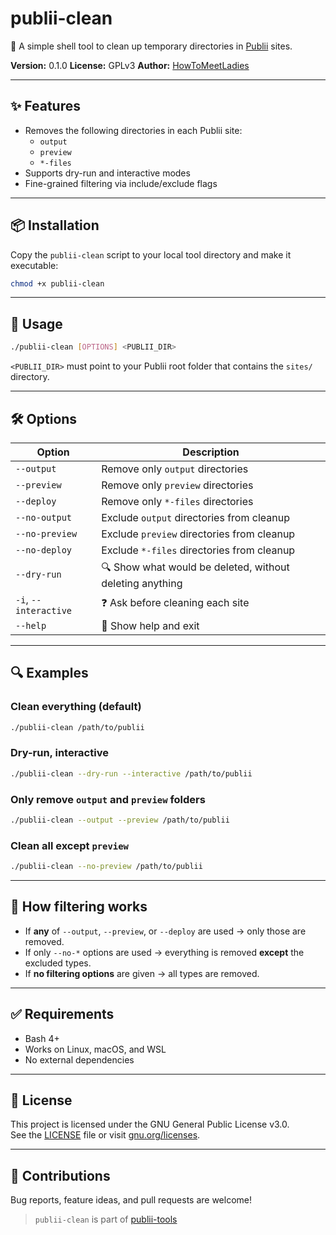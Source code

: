 # publii-clean

🧹 A simple shell tool to clean up temporary directories in [Publii](https://getpublii.com/) sites.

**Version:** 0.1.0
**License:** GPLv3
**Author:** [HowToMeetLadies](https://github.com/HowToMeetLadies)

---

## ✨ Features

- Removes the following directories in each Publii site:
  - `output`
  - `preview`
  - `*-files`
- Supports dry-run and interactive modes
- Fine-grained filtering via include/exclude flags

---

## 📦 Installation

Copy the `publii-clean` script to your local tool directory and make it executable:

```bash
chmod +x publii-clean
```

---

## 🚀 Usage

```bash
./publii-clean [OPTIONS] <PUBLII_DIR>
```

`<PUBLII_DIR>` must point to your Publii root folder that contains the `sites/` directory.

---

## 🛠 Options

| Option               | Description                                             |
|----------------------|---------------------------------------------------------|
| `--output`           | Remove only `output` directories                        |
| `--preview`          | Remove only `preview` directories                       |
| `--deploy`           | Remove only `*-files` directories                       |
| `--no-output`        | Exclude `output` directories from cleanup               |
| `--no-preview`       | Exclude `preview` directories from cleanup              |
| `--no-deploy`        | Exclude `*-files` directories from cleanup              |
| `--dry-run`          | 🔍 Show what would be deleted, without deleting anything |
| `-i`, `--interactive`| ❓ Ask before cleaning each site                         |
| `--help`             | 📖 Show help and exit                                    |

---

## 🔍 Examples

### Clean everything (default)

```bash
./publii-clean /path/to/publii
```

### Dry-run, interactive

```bash
./publii-clean --dry-run --interactive /path/to/publii
```

### Only remove `output` and `preview` folders

```bash
./publii-clean --output --preview /path/to/publii
```

### Clean all except `preview`

```bash
./publii-clean --no-preview /path/to/publii
```

---

## 🧠 How filtering works

- If **any** of `--output`, `--preview`, or `--deploy` are used → only those are removed.
- If only `--no-*` options are used → everything is removed **except** the excluded types.
- If **no filtering options** are given → all types are removed.

---

## ✅ Requirements

- Bash 4+
- Works on Linux, macOS, and WSL
- No external dependencies
---

## 📜 License

This project is licensed under the GNU General Public License v3.0.  
See the [LICENSE](./LICENSE) file or visit [gnu.org/licenses](https://www.gnu.org/licenses/gpl-3.0.html).

---

## 🤝 Contributions

Bug reports, feature ideas, and pull requests are welcome!

> `publii-clean` is part of [publii-tools](https://github.com/HowToMeetLadies/publii-tools)
